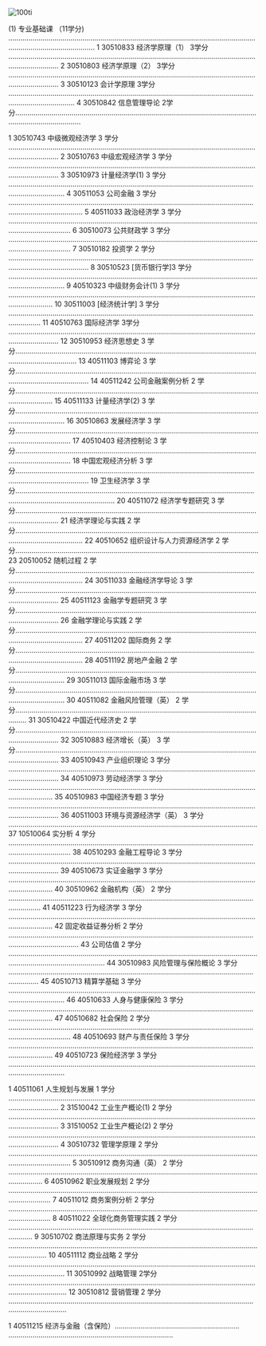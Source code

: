 ![100ti](/Users/oralbayzharylkassyn/Downloads/denisse-leon-544612-unsplash.jpg)

(1) 专业基础课 （11学分) …………………………………………..……………………………………………………………….……………………….…………...
1 30510833 经济学原理（1） 3学分 ……………………………..………………………………………………………….……………………….………………
2 30510803 经济学原理（2） 3学分 ……………………………..………………………………………………………….……………………….………………
3 30510123 会计学原理 3学分 ……………………………..……………………………..………………………………….……………………….……………..
4 30510842 信息管理导论 2学分……………………………..……………………………………………………………….……………………….………………..

1 30510743 中级微观经济学 3 学分 ……………………………..………………………………………………………….……………………….………………
2 30510763 中级宏观经济学 3 学分 ……………………………..………………………………………………………….……………………….………………
3 30510973 计量经济学(1) 3 学分 ……………………………..………………………..………………………………….……………………….………………
4 30511053 公司金融 3 学分 ……………………………..…………………………….....………………………………….……………………….………………
5 40511033 政治经济学 3 学分 ……………………………..…………………………….………………………………….……………………….………………
6 30510073 公共财政学 3 学分 ……………………………..…………………………….………………………………….……………………….………………
7 30510182 投资学 2 学分 ……………………………..…………………………………..………………………………….……………………….………………
8 30510523  [货币银行学]3 学分 ……………………………..…………………………….………………………………….……………………….……………
9 40510323 中级财务会计(1) 3 学分 ……………………………..………………………………………………………….……………………….……………
10 30511003  [经济统计学] 3 学分 ……………………………..……………………….....………………………………….……………………….…
11 40510763 国际经济学 3学分 ……………………………..………………………......………………………………….……………………….…………
12 30510953 经济思想史 3 学分……………………………..……………………………………………………………….……………………….………………
13 40511103 博弈论 3 学分……………………………..…………………………………………………………………….……………………….………………
14 40511242 公司金融案例分析 2 学分……………………………..………………….………………………………….……………………….………………
15 40511133 计量经济学(2) 3 学分……………………………..……………………….………………………………….……………………….………………
16 30510863 发展经济学 3 学分……………………………..………………………....………………………………….……………………….………………
17 40510403 经济控制论 3 学分……………………………..………………………...………………………………….……………………….………………
18 中国宏观经济分析 3 学分……………………………..…………………………….....………………………………….……………………….………………
19 卫生经济学 3 学分……………………………..………………………………………...………………………………….……………………….………………...
20 40511072 经济学专题研究 3 学分……………………………..……………………………………………………….……………………….………………
21 经济学理论与实践 2 学分……………………………..……………………………....………………………………….……………………….………………
22 40510652 组织设计与人力资源经济学 2 学分…………………………….………………………………….……………………….……………….
23 20510052 随机过程 2 学分……………………………..……………………………..………………………………….……………………….………………
24 30511033 金融经济学导论 3 学分……………………………..……………………………………………………….……………………….………………
25 40511123 金融学专题研究 3 学分……………………………..……………………………………………………….……………………….………………
26 金融学理论与实践 2 学分……………………………..……………………………...………………………………….……………………….………………
27 40511202 国际商务 2 学分……………………………..……………………………..………………………………….……………………….………………
28 40511192 房地产金融 2 学分……………………………..………………………...………………………………….……………………….……………
29 30511013 国际金融市场 3 学分……………………………..………………………………………………………….……………………….………………
30 40511082 金融风险管理（英） 2 学分……………………………..……………..………………………………….……………………….………
31 30510422 中国近代经济史 2 学分……………………………..……………………………………………………….……………………….………………
32 30510883 经济增长（英） 3 学分……………………………..……………………………………………………….……………………….………………
33 40510943 产业组织理论 3 学分 ……………………………..………………………………………………………….……………………….………………
34 40510973 劳动经济学 3 学分 ……………………………..………………………...………………………………….……………………….…………
35 40510983 中国经济专题 3 学分 ……………………………..………………………………………………………….……………………….………………
36 40511003 环境与资源经济学（英） 3 学分 ……………………………..………………………………………….……………………….…………
37 10510064 实分析 4 学分 ……………………………..…………………………….....………………………………….……………………….…………
38 40510293 金融工程导论 3 学分 ……………………………..………………………………………………………….……………………….………………
39 40510673 实证金融学 3 学分 ……………………………..………………………...………………………………….……………………….…………
40 30510962 金融机构（英） 2 学分 ……………………………..…………………..………………………………….……………………….…………
41 40511223 行为经济学 3 学分 ……………………………..………………………...………………………………….……………………….…………
42 固定收益证券分析 2 学分 ……………………………..……………………………..………………………………….……………………….……………….
43 公司估值 2 学分 ……………………………..………………………………………....………………………………….……………………….………………..
44 30510983 风险管理与保险概论 3 学分 ……………………………..…………….………………………………….……………………….………………
45 40510713 精算学基础 3 学分 ……………………………..………………………...………………………………….……………………….………………
46 40510633 人身与健康保险 3 学分 ……………………………..…………………..………………………………….……………………….………………
47 40510682 社会保险 2 学分 ……………………………..……………………….....………………………………….……………………….………………
48 40510693 财产与责任保险 3 学分 ……………………………..…………………..………………………………….……………………….………………
49 40510723 保险经济学 3 学分 ……………………………..………………………...………………………………….……………………….………………

1 40511061 人生规划与发展 1 学分 ……………………………..………………………………………………………….……………………….………………
2 31510042 工业生产概论(1) 2 学分 ……………………………..………………………………………………………….……………………….………………
3 31510052 工业生产概论(2) 2 学分 ……………………………..………………………………………………………….……………………….………………
4 30510732 管理学原理 2 学分 ……………………………..…………………………….………………………………….……………………….………………
5 30510912 商务沟通（英） 2 学分 ……………………………..……………………...………………………….……………………….………………..
6 40510962 职业发展规划 2 学分 ……………………………..………………………...………………………….……………………….………………...
7 40511012 商务案例分析 2 学分 ……………………………..………………………...………………………….……………………….………………...
8 40511022 全球化商务管理实践 2 学分 ……………………………..……………….………………………….……………………….………………...
9 30510702 商法原理与实务 2 学分 ……………………………..………………………………………………….……………………….………………....
10 40511112 商业战略 2 学分 ……………………………..……………………………...………………………….……………………….………………...
11 30510992 战略管理 2学分 ……………………………..……………………………...………………………….……………………….………………....
12 30510812 营销管理 2 学分 ……………………………..……………………………..………………………….……………………….………………....

 
1 40511215 经济与金融（含保险）……………………………..……………………… ………………………….……………………….……………….....
